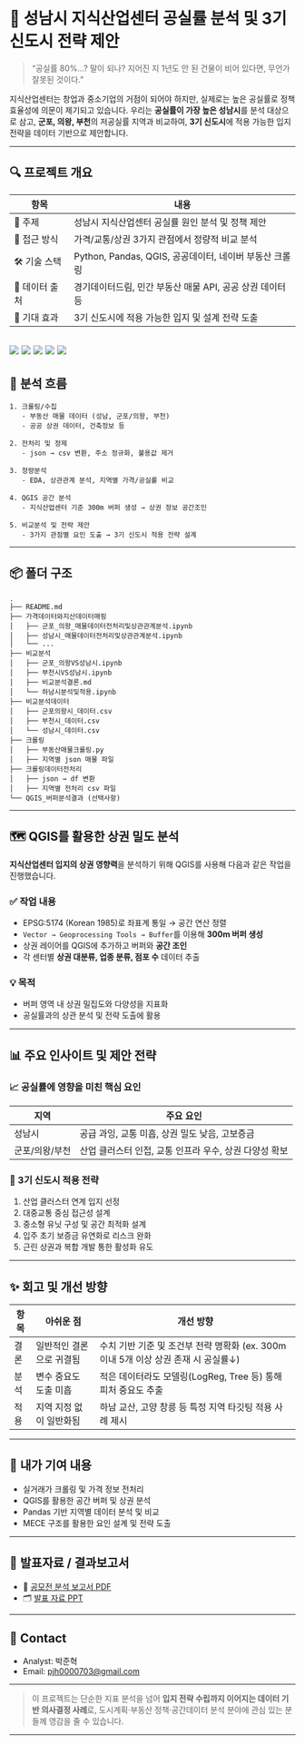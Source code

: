 # 🏢 성남시 지식산업센터 공실률 분석 및 3기 신도시 전략 제안

> “공실률 80%...? 말이 되나? 지어진 지 1년도 안 된 건물이 비어 있다면, 무언가 잘못된 것이다.”

지식산업센터는 창업과 중소기업의 거점이 되어야 하지만, 실제로는 높은 공실률로 정책 효율성에 의문이 제기되고 있습니다. 우리는 **공실률이 가장 높은 성남시**를 분석 대상으로 삼고, **군포, 의왕, 부천**의 저공실률 지역과 비교하여, **3기 신도시**에 적용 가능한 입지 전략을 데이터 기반으로 제안합니다.

---

## 🔍 프로젝트 개요

| 항목           | 내용                                                      |
| -------------- | --------------------------------------------------------- |
| 📌 주제        | 성남시 지식산업센터 공실률 원인 분석 및 정책 제안         |
| 🧩 접근 방식   | 가격/교통/상권 3가지 관점에서 정량적 비교 분석            |
| 🛠️ 기술 스택   | Python, Pandas, QGIS, 공공데이터, 네이버 부동산 크롤링    |
| 📂 데이터 출처 | 경기데이터드림, 민간 부동산 매물 API, 공공 상권 데이터 등 |
| 📍 기대 효과   | 3기 신도시에 적용 가능한 입지 및 설계 전략 도출           |

## <p align="left"> <img src="https://img.shields.io/badge/Python-3776AB?style=for-the-badge&logo=python&logoColor=white" /> <img src="https://img.shields.io/badge/Pandas-150458?style=for-the-badge&logo=pandas&logoColor=white" /> <img src="https://img.shields.io/badge/QGIS-589632?style=for-the-badge&logo=qgis&logoColor=white" /> <img src="https://img.shields.io/badge/공공데이터-0052CC?style=for-the-badge" /> <img src="https://img.shields.io/badge/네이버부동산-03C75A?style=for-the-badge&logo=naver&logoColor=white" /> </p>

## 🧭 분석 흐름

```
1. 크롤링/수집
   - 부동산 매물 데이터 (성남, 군포/의왕, 부천)
   - 공공 상권 데이터, 건축정보 등

2. 전처리 및 정제
   - json → csv 변환, 주소 정규화, 불용값 제거

3. 정량분석
   - EDA, 상관관계 분석, 지역별 가격/공실률 비교

4. QGIS 공간 분석
   - 지식산업센터 기준 300m 버퍼 생성 → 상권 정보 공간조인

5. 비교분석 및 전략 제안
   - 3가지 관점별 요인 도출 → 3기 신도시 적용 전략 설계
```

---

## 📦 폴더 구조

```
.
├── README.md
├── 가격데이터와지산데이터매핑
│   ├── 군포_의왕_매물데이터전처리및상관관계분석.ipynb
│   ├── 성남시_매물데이터전처리및상관관계분석.ipynb
│   └── ...
├── 비교분석
│   ├── 군포_의왕VS성남시.ipynb
│   ├── 부천시VS성남시.ipynb
│   ├── 비교분석결론.md
│   └── 하남시분석및적용.ipynb
├── 비교분석데이터
│   ├── 군포의왕시_데이터.csv
│   ├── 부천시_데이터.csv
│   └── 성남시_데이터.csv
├── 크롤링
│   ├── 부동산매물크롤링.py
│   ├── 지역별 json 매물 파일
├── 크롤링데이터전처리
│   ├── json → df 변환
│   ├── 지역별 전처리 csv 파일
└── QGIS_버퍼분석결과 (선택사항)
```

---

## 🗺 QGIS를 활용한 상권 밀도 분석

**지식산업센터 입지의 상권 영향력**을 분석하기 위해 QGIS를 사용해 다음과 같은 작업을 진행했습니다.

### ✅ 작업 내용

- EPSG:5174 (Korean 1985)로 좌표계 통일 → 공간 연산 정렬
- `Vector → Geoprocessing Tools → Buffer`를 이용해 **300m 버퍼 생성**
- 상권 레이어를 QGIS에 추가하고 버퍼와 **공간 조인**
- 각 센터별 **상권 대분류, 업종 분류, 점포 수** 데이터 추출

### 💡 목적

- 버퍼 영역 내 상권 밀집도와 다양성을 지표화
- 공실률과의 상관 분석 및 전략 도출에 활용

---

## 📊 주요 인사이트 및 제안 전략

### 📈 공실률에 영향을 미친 핵심 요인

| 지역           | 주요 요인                                              |
| -------------- | ------------------------------------------------------ |
| 성남시         | 공급 과잉, 교통 미흡, 상권 밀도 낮음, 고보증금         |
| 군포/의왕/부천 | 산업 클러스터 인접, 교통 인프라 우수, 상권 다양성 확보 |

### 🧭 3기 신도시 적용 전략

1. 산업 클러스터 연계 입지 선정
2. 대중교통 중심 접근성 설계
3. 중소형 유닛 구성 및 공간 최적화 설계
4. 입주 초기 보증금 유연화로 리스크 완화
5. 근린 상권과 복합 개발 통한 활성화 유도

---

## ✨ 회고 및 개선 방향

| 항목 | 아쉬운 점                | 개선 방향                                                                          |
| ---- | ------------------------ | ---------------------------------------------------------------------------------- |
| 결론 | 일반적인 결론으로 귀결됨 | 수치 기반 기준 및 조건부 전략 명확화 (ex. 300m 이내 5개 이상 상권 존재 시 공실률↓) |
| 분석 | 변수 중요도 도출 미흡    | 적은 데이터라도 모델링(LogReg, Tree 등) 통해 피처 중요도 추출                      |
| 적용 | 지역 지정 없이 일반화됨  | 하남 교산, 고양 창릉 등 특정 지역 타깃팅 적용 사례 제시                            |

---

## 🙌 내가 기여 내용

- 실거래가 크롤링 및 가격 정보 전처리
- QGIS를 활용한 공간 버퍼 및 상권 분석
- Pandas 기반 지역별 데이터 분석 및 비교
- MECE 구조를 활용한 요인 설계 및 전략 도출

---

## 📎 발표자료 / 결과보고서

- 📄 [공모전 분석 보고서 PDF](./지식산업센터%20공실률%20최소화를%20위한%20해결방안%20및%20분석보고서.pdf)
- 🗂 [발표 자료 PPT](<./공모전%20%20지식산업센터%20공실률%20최소화(데이터분석).pdf>)

---

## 👋 Contact

- Analyst: 박준혁
- Email: [pjh0000703@gmail.com](mailto:pjh0000703@gmail.com)

---

> 이 프로젝트는 단순한 지표 분석을 넘어 **입지 전략 수립까지 이어지는 데이터 기반 의사결정 사례**로, 도시계획·부동산 정책·공간데이터 분석 분야에 관심 있는 분들께 영감을 줄 수 있습니다.

---
